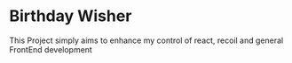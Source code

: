 # Birthday Wisher

This Project simply aims to enhance my control of react, recoil and general FrontEnd development
